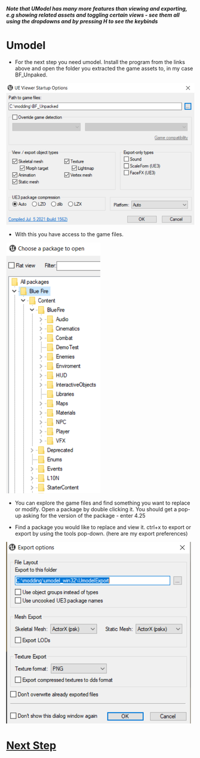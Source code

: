 ***Note that UModel has many more features than viewing and exporting, e.g showing related assets and toggling certain views - see them all using the dropdowns and by pressing H to see the keybinds***

# Umodel

- For the next step you need umodel. Install the program from the links above and open the folder you extracted the game assets to, in my case BF_Unpaked.

![](Images/Umodel.PNG)

- With this you have access to the game files.

![](Images/Umodel2.PNG)

- You can explore the game files and find something you want to replace or modify. Open a package by double clicking it. You should get a pop-up asking for the version of the package - enter 4.25

- Find a package you would like to replace and view it. ctrl+x to export or export by using the tools pop-down. (here are my export preferences)

![](Images/Capture.PNG)

# [Next Step](https://github.com/bananaturtlesandwich/Blue-Fire-Modding-Guide/blob/main/Engine.md)
